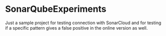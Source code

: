 # SonarQubeExperiments
Just a sample project for testing connection with SonarCloud and
for testing if a specific pattern gives a false positive in the
online version as well.

